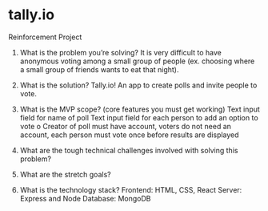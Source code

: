 # tally.io

Reinforcement Project

1. What is the problem you’re solving?
   It is very difficult to have anonymous voting among a small group of people (ex. choosing where a small group of friends wants to eat that night).

2. What is the solution?
   Tally.io! An app to create polls and invite people to vote.

3. What is the MVP scope? (core features you must get working)
   Text input field for name of poll
   Text input field for each person to add an option to vote o
   Creator of poll must have account,
   voters do not need an account,
   each person must vote once before results are displayed

4. What are the tough technical challenges involved with solving this problem?

5. What are the stretch goals?

6. What is the technology stack?
   Frontend: HTML, CSS, React
   Server: Express and Node
   Database: MongoDB
